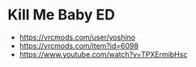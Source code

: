 # Kill Me Baby ED

- https://vrcmods.com/user/yoshino
- https://vrcmods.com/item?id=6098
- https://www.youtube.com/watch?v=TPXErmibHsc